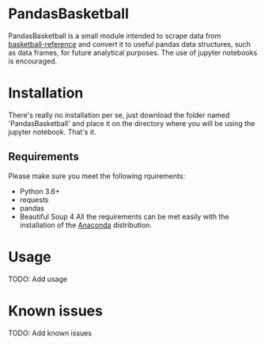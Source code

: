 # PandasBasketball
PandasBasketball is a small module intended to scrape data from [basketball-reference](https://www.basketball-reference.com/) and convert it to useful pandas data structures, such as data frames, for future analytical purposes. The use of jupyter notebooks is encouraged.

# Installation
There's really no installation per se, just download the folder named 'PandasBasketball' and place it on the directory where you will be using the jupyter notebook. That's it.
## Requirements
Please make sure you meet the following rquirements:
- Python 3.6+
- requests
- pandas
- Beautiful Soup 4
All the requirements can be met easily with the installation of the [Anaconda](https://www.anaconda.com/download/) distribution.

# Usage
TODO: Add usage

# Known issues
TODO: Add known issues